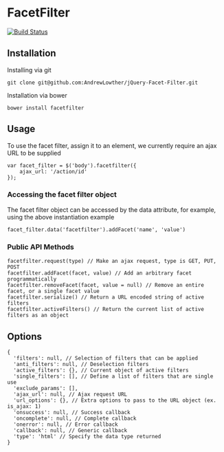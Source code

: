 # FacetFilter

[![Build Status](https://travis-ci.org/AndrewLowther/jQuery-Facet-Filter.png)](https://travis-ci.org/AndrewLowther/jQuery-Facet-Filter.png)

## Installation

Installing via git

    git clone git@github.com:AndrewLowther/jQuery-Facet-Filter.git

Installation via bower

    bower install facetfilter

## Usage

To use the facet filter, assign it to an element, we currently require an ajax URL to be supplied

    var facet_filter = $('body').facetfilter({
        ajax_url: '/action/id'
    });

### Accessing the facet filter object

The facet filter object can be accessed by the data attribute, for example, using the above instantiation example

    facet_filter.data('facetfilter').addFacet('name', 'value')

### Public API Methods

    facetfilter.request(type) // Make an ajax request, type is GET, PUT, POST
    facetfilter.addFacet(facet, value) // Add an arbitrary facet programmatically
    facetfilter.removeFacet(facet, value = null) // Remove an entire facet, or a single facet value
    facetfilter.serialize() // Return a URL encoded string of active filters
    facetfilter.activeFilters() // Return the current list of active filters as an object

## Options

    {
      'filters': null, // Selection of filters that can be applied
      'anti_filters': null, // Deselection filters
      'active_filters': {}, // Current object of active filters
      'single_filters': [], // Define a list of filters that are single use
      'exclude_params': [],
      'ajax_url': null, // Ajax request URL
      'url_options': {}, // Extra options to pass to the URL object (ex. is_ajax: 1)
      'onsuccess': null, // Success callback
      'oncomplete': null, // Complete callback
      'onerror': null, // Error callback
      'callback': null, // Generic callback
      'type': 'html' // Specify the data type returned
    }

